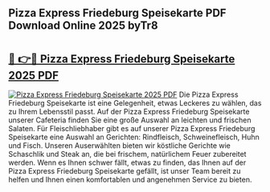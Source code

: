 ## Pizza Express Friedeburg Speisekarte PDF Download Online 2025 byTr8

# <h2><a href="http://gc6wh3i.nevu.top/?p=Pizza+Express+Friedeburg+Speisekarte">🔗 👉🔴 Pizza Express Friedeburg Speisekarte 2025 PDF</a></h2>

[![Pizza Express Friedeburg Speisekarte 2025 PDF](https://i.imgur.com/dBaPXMq.png)](http://gc6wh3i.nevu.top/?p=Pizza+Express+Friedeburg+Speisekarte)
Die Pizza Express Friedeburg Speisekarte ist eine Gelegenheit, etwas Leckeres zu wählen, das zu Ihrem Lebensstil passt. Auf der Pizza Express Friedeburg Speisekarte unserer Cafeteria finden Sie eine große Auswahl an leichten und frischen Salaten. Für Fleischliebhaber gibt es auf unserer Pizza Express Friedeburg Speisekarte eine Auswahl an Gerichten: Rindfleisch, Schweinefleisch, Huhn und Fisch. Unseren Auserwählten bieten wir köstliche Gerichte wie Schaschlik und Steak an, die bei frischem, natürlichem Feuer zubereitet werden. Wenn es Ihnen schwer fällt, etwas zu finden, das Ihnen auf der Pizza Express Friedeburg Speisekarte gefällt, ist unser Team bereit zu helfen und Ihnen einen komfortablen und angenehmen Service zu bieten.
